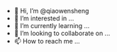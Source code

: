 - 👋 Hi, I’m @qiaowensheng
- 👀 I’m interested in ...
- 🌱 I’m currently learning ...
- 💞️ I’m looking to collaborate on ...
- 📫 How to reach me ...

<!---
qiaowensheng/qiaowensheng is a ✨ special ✨ repository because its `README.md` (this file) appears on your GitHub profile.
You can click the Preview link to take a look at your changes.
--->
